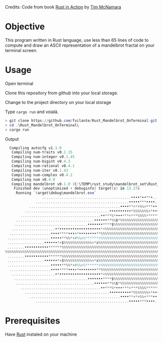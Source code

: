 Credits: Code from book [Rust in Action](https://www.rustinaction.com/) by [Tim McNamara](https://twitter.com/timClicks)

# Objective

This program written in Rust language, use less than 65 lines of code to compute and draw an ASCII representation of a mandelbrot fractal on your terminal screen.

# Usage

Open terminal

Clone this repository from github into your local storage.

Change to the project directory on your local storage

Type `cargo run` and voialá.

```powershell
> git clone https://github.com/fvilante/Rust_Mandelbrot_OnTerminal.git
> cd .\Rust_Mandelbrot_OnTerminal\
> cargo run
```

Output

```Powershell
  Compiling autocfg v1.1.0
   Compiling num-traits v0.2.15
   Compiling num-integer v0.1.45
   Compiling num-bigint v0.4.3
   Compiling num-rational v0.4.1
   Compiling num-iter v0.1.43
   Compiling num-complex v0.4.2
   Compiling num v0.4.0
   Compiling mandelbrot v0.1.0 (C:\TEMP\rust_study\mandelbrot_set\Rust_Mandelbrot_OnTerminal)
    Finished dev [unoptimized + debuginfo] target(s) in 13.27s
     Running `target\debug\mandelbrot.exe`
                 .........................................••••*••**•................
              ...........................................•••••***••••..................
           ..........................................••••**+*+%%+***••....................
         .......................................••••••••••*%%%%%%%+*•••••••.................
       .....................................••***%*•••***+***%%%%********••••••*•.............
     ....................................••••••**%%$*%%%%%%%%%%%%%%%%%%%*+*+x***••..............
    ..................................•••••••****$%%%%%%%%%%%%%%%%%%%%%%%%%%%%*•••...............
   ....................•*•••••••••••••••••••*+%%%%%%%%%%%%%%%%%%%%%%%%%%%%%%%%%*•••...............
  ...................••••****•••+*••••••••**%%%%%%%%%%%%%%%%%%%%%%%%%%%%%%%%%%%%%**•...............
 ....................•••••**%%*+#%%x%******+%%%%%%%%%%%%%%%%%%%%%%%%%%%%%%%%%%%%**••................
 .................••••••*+$%%%%%%%%%%%%%+*x%%%%%%%%%%%%%%%%%%%%%%%%%%%%%%%%%%%%%*••.................
 ........•••••••••••******%%%%%%%%%%%%%%%%%%%%%%%%%%%%%%%%%%%%%%%%%%%%%%%%%%%%%*••..................
%%%%%%%%%%%%%%%%%%%%%%%%%%%%%%%%%%%%%%%%%%%%%%%%%%%%%%%%%%%%%%%%%%%%%%%%%%%%**••••..................
 ........•••••••••••******%%%%%%%%%%%%%%%%%%%%%%%%%%%%%%%%%%%%%%%%%%%%%%%%%%%%%*••..................
 .................••••••*+$%%%%%%%%%%%%%+*x%%%%%%%%%%%%%%%%%%%%%%%%%%%%%%%%%%%%%*••.................
 ....................•••••**%%*+#%%x%******+%%%%%%%%%%%%%%%%%%%%%%%%%%%%%%%%%%%%**••................
  ...................••••****•••+*••••••••**%%%%%%%%%%%%%%%%%%%%%%%%%%%%%%%%%%%%%**•...............
   ....................•*•••••••••••••••••••*+%%%%%%%%%%%%%%%%%%%%%%%%%%%%%%%%%*•••...............
    ..................................•••••••****$%%%%%%%%%%%%%%%%%%%%%%%%%%%%*•••...............
     ....................................••••••**%%$*%%%%%%%%%%%%%%%%%%%*+*+x***••..............
       .....................................••***%*•••***+***%%%%********••••••*•.............
         .......................................••••••••••*%%%%%%%+*•••••••.................
           ..........................................••••**+*+%%+***••....................
              ...........................................•••••***••••..................
```

# Prerequisites

Have [Rust](https://www.rust-lang.org/tools/install) instaled on your machine

